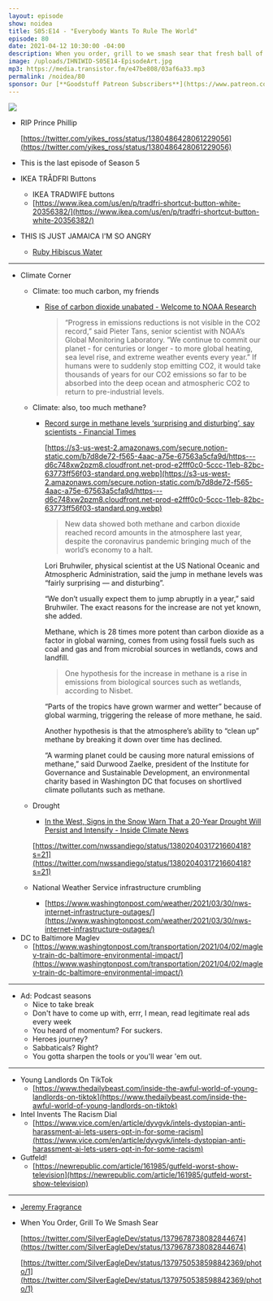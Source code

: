 ```yaml
---
layout: episode
show: noidea
title: S05:E14 - "Everybody Wants To Rule The World"
episode: 80
date: 2021-04-12 10:30:00 -04:00
description: When you order, grill to we smash sear that fresh ball of beef on a hot-buttered the burger you can taste and delicious burger.
image: /uploads/IHNIWID-S05E14-EpisodeArt.jpg
mp3: https://media.transistor.fm/e47be808/03af6a33.mp3
permalink: /noidea/80
sponsor: Our [**Goodstuff Patreon Subscribers**](https://www.patreon.com/goodstuff "Goodstuff on Patreon") and listeners just like you! Support your favorite podcasts directly to get access to the discord and more.
---
```


![](/uploads/IHNIWID-S05E14-EpisodeArt.jpg)

- RIP Prince Phillip

    [https://twitter.com/yikes_ross/status/1380486428061229056](https://twitter.com/yikes_ross/status/1380486428061229056)

- This is the last episode of Season 5
- IKEA TRÅDFRI Buttons
    - IKEA TRADWIFE buttons
    - [https://www.ikea.com/us/en/p/tradfri-shortcut-button-white-20356382/](https://www.ikea.com/us/en/p/tradfri-shortcut-button-white-20356382/)
- THIS IS JUST JAMAICA I'M SO ANGRY
    - [Ruby Hibiscus Water](https://ruby.fun/)

---

- Climate Corner
    - Climate: too much carbon, my friends
        - [Rise of carbon dioxide unabated - Welcome to NOAA Research](https://research.noaa.gov/article/ArtMID/587/ArticleID/2636/Rise-of-carbon-dioxide-unabated)

            > “Progress in emissions reductions is not visible in the CO2 record,” said Pieter Tans, senior scientist with NOAA’s Global Monitoring Laboratory. ”We continue to commit our planet - for centuries or longer - to more global heating, sea level rise, and extreme weather events every year.” If humans were to suddenly stop emitting CO2, it would take thousands of years for our CO2 emissions so far to be absorbed into the deep ocean and atmospheric CO2 to return to pre-industrial levels.

    - Climate: also, too much methane?
        - [Record surge in methane levels ‘surprising and disturbing’, say scientists - Financial Times](https://www.ft.com/content/a967f863-1bf8-448b-9448-b67540e80b4d)

            [https://s3-us-west-2.amazonaws.com/secure.notion-static.com/b7d8de72-f565-4aac-a75e-67563a5cfa9d/https---d6c748xw2pzm8.cloudfront.net-prod-e2fff0c0-5ccc-11eb-82bc-63773ff56f03-standard.png.webp](https://s3-us-west-2.amazonaws.com/secure.notion-static.com/b7d8de72-f565-4aac-a75e-67563a5cfa9d/https---d6c748xw2pzm8.cloudfront.net-prod-e2fff0c0-5ccc-11eb-82bc-63773ff56f03-standard.png.webp)

            > New data showed both methane and carbon dioxide reached record amounts in the atmosphere last year, despite the coronavirus pandemic bringing much of the world’s economy to a halt.

            Lori Bruhwiler, physical scientist at the US National Oceanic and Atmospheric Administration, said the jump in methane levels was “fairly surprising — and disturbing”.

            “We don’t usually expect them to jump abruptly in a year,” said Bruhwiler. The exact reasons for the increase are not yet known, she added.

            Methane, which is 28 times more potent than carbon dioxide as a factor in global warning, comes from using fossil fuels such as coal and gas and from microbial sources in wetlands, cows and landfill.

            > One hypothesis for the increase in methane is a rise in emissions from biological sources such as wetlands, according to Nisbet.

            “Parts of the tropics have grown warmer and wetter” because of global warming, triggering the release of more methane, he said.

            Another hypothesis is that the atmosphere’s ability to “clean up” methane by breaking it down over time has declined.

            “A warming planet could be causing more natural emissions of methane,” said Durwood Zaelke, president of the Institute for Governance and Sustainable Development, an environmental charity based in Washington DC that focuses on shortlived climate pollutants such as methane.

    - Drought
        - [In the West, Signs in the Snow Warn That a 20-Year Drought Will Persist and Intensify - Inside Climate News](https://insideclimatenews.org/news/09042021/west-snowpack-water-drought-climate-change/)

        [https://twitter.com/nwssandiego/status/1380204031721660418?s=21](https://twitter.com/nwssandiego/status/1380204031721660418?s=21)

    - National Weather Service infrastructure crumbling
        - [https://www.washingtonpost.com/weather/2021/03/30/nws-internet-infrastructure-outages/](https://www.washingtonpost.com/weather/2021/03/30/nws-internet-infrastructure-outages/)
- DC to Baltimore Maglev
    - [https://www.washingtonpost.com/transportation/2021/04/02/maglev-train-dc-baltimore-environmental-impact/](https://www.washingtonpost.com/transportation/2021/04/02/maglev-train-dc-baltimore-environmental-impact/)

---

- Ad: Podcast seasons
    - Nice to take break
    - Don't have to come up with, errr, I mean, read legitimate real ads every week
    - You heard of momentum? For suckers.
    - Heroes journey?
    - Sabbaticals? Right?
    - You gotta sharpen the tools or you'll wear 'em out.

---

- Young Landlords On TikTok
    - [https://www.thedailybeast.com/inside-the-awful-world-of-young-landlords-on-tiktok](https://www.thedailybeast.com/inside-the-awful-world-of-young-landlords-on-tiktok)
- Intel Invents The Racism Dial
    - [https://www.vice.com/en/article/dyvgvk/intels-dystopian-anti-harassment-ai-lets-users-opt-in-for-some-racism](https://www.vice.com/en/article/dyvgvk/intels-dystopian-anti-harassment-ai-lets-users-opt-in-for-some-racism)
- Gutfeld!
    - [https://newrepublic.com/article/161985/gutfeld-worst-show-television](https://newrepublic.com/article/161985/gutfeld-worst-show-television)

---

- [Jeremy Fragrance](https://www.jeremyfragrance.com/)
- When You Order, Grill To We Smash Sear

    [https://twitter.com/SilverEagleDev/status/1379678738082844674](https://twitter.com/SilverEagleDev/status/1379678738082844674)

    [https://twitter.com/SilverEagleDev/status/1379750538598842369/photo/1](https://twitter.com/SilverEagleDev/status/1379750538598842369/photo/1)